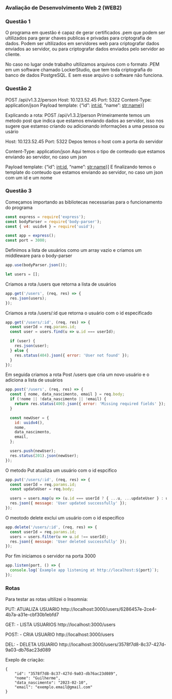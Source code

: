 ### Avaliação de Desenvolvimento Web 2 (WEB2)

### Questão 1

O programa em questão é capaz de gerar certificados .pem que podem ser ultilizados para gerar chaves publicas e privadas para criptografia de dados. Podem ser ultilizados em servidores web para criptografar dados enviados ao servidor, ou para criptografar dados enviados pelo servidor ao cliente.

No caso no lugar onde trabalho ultilizamos arquivos com o formato .PEM em um software chamado LockerStudio, que tem toda criptografia do banco de dados PostgreSQL. E sem esse arquivo o software não funciona.

### Questão 2

POST /api/v1.3.2/person
Host: 10.123.52.45
Port: 5322
Content-Type: application/json
Payload template: {“id”: <int:id>, “name”: <str:name>}]


Explicando a rota:
 POST /api/v1.3.2/person
 Primeiramente temos um metodo post que indica que estamos enviando dados ao servidor, isso nos sugere que estamso criando ou adicionando informações a uma pessoa ou usário

 Host: 10.123.52.45
 Port: 5322
 Depos temos o host com a porta do servidor

 Content-Type: application/json
 Aqui temos o tipo de conteudo que estamos enviando ao servidor, no caso um json

 Payload template: {“id”: <int:id>, “name”: <str:name>}]
 E finalizando temos o template do conteudo que estamos enviando ao servidor, no caso um json com um id e um nome


### Questão 3

Começamos importando as bibliotecas necessarias para o funcionamento do programa

```js
const express = require('express');
const bodyParser = require('body-parser');
const { v4: uuidv4 } = require('uuid');

const app = express();
const port = 3000;
```

Definimos a lista de usuários como um array vazio e criamos um middleware para o body-parser

```js
app.use(bodyParser.json());

let users = [];
```

Criamos a rota /users que retorna a lista de usuários

```js
app.get('/users', (req, res) => {
  res.json(users);
});
```

Criamos a rota /users/:id que retorna o usuário com o id especificado

```js
app.get('/users/:id', (req, res) => {
  const userId = req.params.id;
  const user = users.find(u => u.id === userId);

  if (user) {
    res.json(user);
  } else {
    res.status(404).json({ error: 'User not found' });
  }
});
```

Em seguida criamos a rota Post /users que cria um novo usuário e o adiciona a lista de usuários

```js
app.post('/users', (req, res) => {
  const { nome, data_nascimento, email } = req.body;
  if (!nome || !data_nascimento || !email) {
    return res.status(400).json({ error: 'Missing required fields' });
  }

  const newUser = {
    id: uuidv4(),
    nome,
    data_nascimento,
    email,
  };

  users.push(newUser);
  res.status(201).json(newUser);
});
```

O metodo Put atualiza um usuário com o id espcifico

```js
app.put('/users/:id', (req, res) => {
  const userId = req.params.id;
  const updateUser = req.body;

  users = users.map(u => (u.id === userId ? { ...u, ...updateUser } : u));
  res.json({ message: 'User updated successfully' });
});
```

O meotodo delete exclui um usuário com o id especifico

```js
app.delete('/users/:id', (req, res) => {
  const userId = req.params.id;
  users = users.filter(u => u.id !== userId);
  res.json({ message: 'User deleted successfully' });
});
```

Por fim iniciamos o servidor na porta 3000

```js
app.listen(port, () => {
  console.log(`Example app listening at http://localhost:${port}`);
});
```

### Rotas

Para testar as rotas ultilizei o Insomnia:

PUT:
ATUALIZA USUARIO
http://localhost:3000/users/6286457e-2ce4-4b7a-a31e-cbf30b1ebfd7

GET: - LISTA USUARIOS
http://localhost:3000/users

POST: - CRIA USUARIO
http://localhost:3000/users

DEL: - DELETA USUARIO
http://localhost:3000/users/3578f7d8-8c37-427d-9a03-db76ac23d089

Exeplo de criação:

	{
		"id": "3578f7d8-8c37-427d-9a03-db76ac23d089",
		"nome": "Guilherme",
		"data_nascimento": "2023-02-10",
		"email": "exemplo.email@gmail.com"
	}










